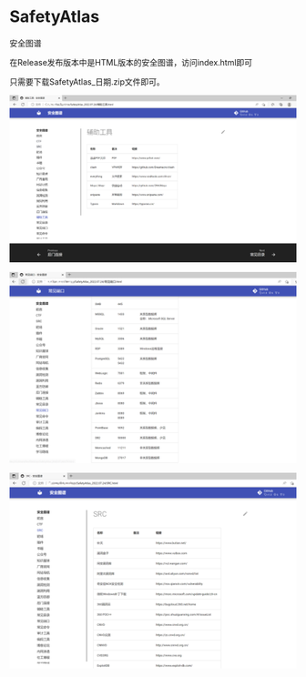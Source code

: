# SafetyAtlas
安全图谱 

在Release发布版本中是HTML版本的安全图谱，访问index.html即可

只需要下载SafetyAtlas_日期.zip文件即可。

![](test1.png)

![](test2.png)


![](test3.png)
